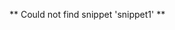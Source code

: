 <!--
This file was generate by MarkdownSnippets.
Source File: /src/Tests/GitHubMarkdownProcessor/Convention/one.source.md
To change this file edit the source file and then re-run the generation using either the dotnet global tool (https://github.com/SimonCropp/MarkdownSnippets#markdownsnippetstool) or using the api (https://github.com/SimonCropp/MarkdownSnippets#running-as-a-unit-test).
-->
<!-- snippet: snippet1 -->
** Could not find snippet 'snippet1' **
